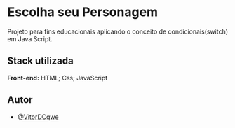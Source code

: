 
# Escolha seu Personagem

Projeto para fins educacionais aplicando o conceito de condicionais(switch) em Java Script.

## Stack utilizada

**Front-end:** HTML; Css; JavaScript
## Autor

- [@VitorDCqwe](https://github.com/VitorDCqwe)

